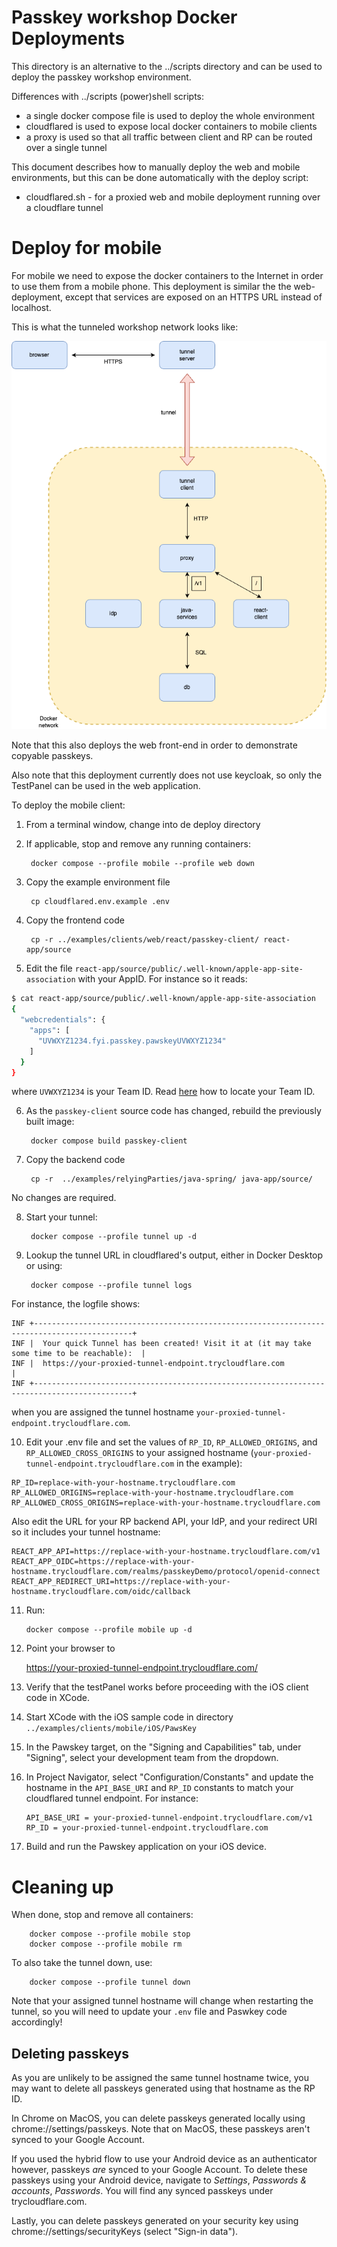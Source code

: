 # Passkey workshop Docker Deployments

This directory is an alternative to the ../scripts directory and can be used to deploy the passkey workshop environment.

Differences with ../scripts (power)shell scripts:

- a single docker compose file is used to deploy the whole environment
- cloudflared is used to expose local docker containers to mobile clients
- a proxy is used so that all traffic between client and RP can be routed over a single tunnel

This document describes how to manually deploy the web and mobile environments, but this can be done automatically with the deploy script:

- cloudflared.sh - for a proxied web and mobile deployment running over a cloudflare tunnel

# Deploy for mobile

For mobile we need to expose the docker containers to the Internet in order to use them from a mobile phone.
This deployment is similar the the web-deployment, except that services are exposed on an HTTPS URL instead of localhost.

This is what the tunneled workshop network looks like:

![Workshop network](passkey-workshop.png)

Note that this also deploys the web front-end in order to demonstrate copyable passkeys.

Also note that this deployment currently does not use keycloak, so only the TestPanel can be used in the web application.

To deploy the mobile client:

1. From a terminal window, change into de deploy directory

2. If applicable, stop and remove any running containers:

        docker compose --profile mobile --profile web down

3. Copy the example environment file

        cp cloudflared.env.example .env

4. Copy the frontend code

        cp -r ../examples/clients/web/react/passkey-client/ react-app/source

5. Edit the file `react-app/source/public/.well-known/apple-app-site-association` with your AppID. For instance so it reads:

```bash
$ cat react-app/source/public/.well-known/apple-app-site-association 
{
  "webcredentials": {
    "apps": [
      "UVWXYZ1234.fyi.passkey.pawskeyUVWXYZ1234"
    ]
  }
}
```

where `UVWXYZ1234` is your Team ID.
Read [here](https://developer.apple.com/help/account/manage-your-team/locate-your-team-id/) how to locate your Team ID.

6. As the `passkey-client` source code has changed, rebuild the previously built image:

        docker compose build passkey-client

7. Copy the backend code

        cp -r  ../examples/relyingParties/java-spring/ java-app/source/

No changes are required.

8. Start your tunnel:

        docker compose --profile tunnel up -d

9. Lookup the tunnel URL in cloudflared's output, either in Docker Desktop or using:

        docker compose --profile tunnel logs

For instance, the logfile shows:

```
INF +--------------------------------------------------------------------------------------------+
INF |  Your quick Tunnel has been created! Visit it at (it may take some time to be reachable):  |
INF |  https://your-proxied-tunnel-endpoint.trycloudflare.com                                     |
INF +--------------------------------------------------------------------------------------------+
```

when you are assigned the tunnel hostname `your-proxied-tunnel-endpoint.trycloudflare.com`.

10. Edit your .env file and set the values of `RP_ID`, `RP_ALLOWED_ORIGINS`, and `RP_ALLOWED_CROSS_ORIGINS` to your assigned hostname (`your-proxied-tunnel-endpoint.trycloudflare.com` in the example):

```
RP_ID=replace-with-your-hostname.trycloudflare.com
RP_ALLOWED_ORIGINS=replace-with-your-hostname.trycloudflare.com
RP_ALLOWED_CROSS_ORIGINS=replace-with-your-hostname.trycloudflare.com
```

Also edit the URL for your RP backend API, your IdP, and your redirect URI so it includes your tunnel hostname:

```
REACT_APP_API=https://replace-with-your-hostname.trycloudflare.com/v1
REACT_APP_OIDC=https://replace-with-your-hostname.trycloudflare.com/realms/passkeyDemo/protocol/openid-connect
REACT_APP_REDIRECT_URI=https://replace-with-your-hostname.trycloudflare.com/oidc/callback
```

11. Run:

        docker compose --profile mobile up -d

12. Point your browser to

	https://your-proxied-tunnel-endpoint.trycloudflare.com/

13. Verify that the testPanel works before proceeding with the iOS client code in XCode.

14. Start XCode with the iOS sample code in directory `../examples/clients/mobile/iOS/PawsKey`

15. In the Pawskey target, on the "Signing and Capabilities" tab, under "Signing", select your development team from the dropdown.

16. In Project Navigator, select "Configuration/Constants" and update the hostname in the `API_BASE_URI` and `RP_ID` constants to match your cloudflared tunnel endpoint. For instance:

        API_BASE_URI = your-proxied-tunnel-endpoint.trycloudflare.com/v1
        RP_ID = your-proxied-tunnel-endpoint.trycloudflare.com

15. Build and run the Pawskey application on your iOS device.

# Cleaning up

When done, stop and remove all containers:

        docker compose --profile mobile stop
        docker compose --profile mobile rm

To also take the tunnel down, use:

        docker compose --profile tunnel down

Note that your assigned tunnel hostname will change when restarting the tunnel, so you will need to update your `.env` file and Paswkey code accordingly!

## Deleting passkeys

As you are unlikely to be assigned the same tunnel hostname twice, you may want to delete all passkeys generated using that hostname as the RP ID.

In Chrome on MacOS, you can delete passkeys generated locally using chrome://settings/passkeys.
Note that on MacOS, these passkeys aren't synced to your Google Account.

If you used the hybrid flow to use your Android device as an authenticator however, passkeys *are* synced to your Google Account.
To delete these passkeys using your Android device, navigate to _Settings_, _Passwords & accounts_, _Passwords_.
You will find any synced passkeys under trycloudflare.com.

Lastly, you can delete passkeys generated on your security key using chrome://settings/securityKeys (select "Sign-in data").
